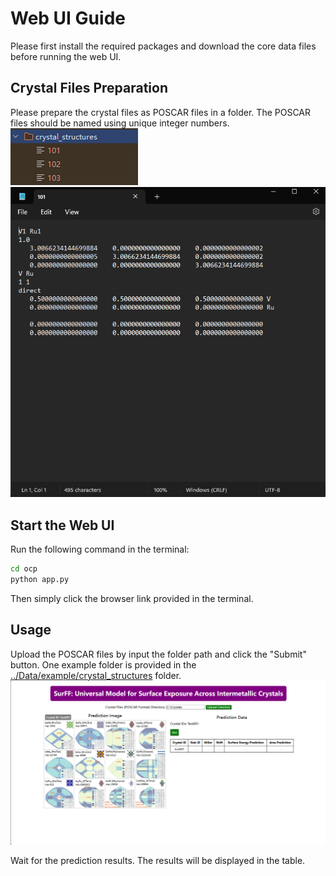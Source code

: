 # Web UI Guide
Please first install the required packages and download the core data files before running the web UI.

## Crystal Files Preparation
Please prepare the crystal files as POSCAR files in a folder.
The POSCAR files should be named using unique integer numbers.
![img0](app_img/img.png) 
![img1](app_img/img_1.png)


## Start the Web UI
Run the following command in the terminal:
```bash
cd ocp
python app.py
```
Then simply click the browser link provided in the terminal.

## Usage

Upload the POSCAR files by input the folder path and click the "Submit" button.
One example folder is provided in the [../Data/example/crystal_structures](../Data/example/crystal_structures) folder.
![img2](app_img/img_2.png)

Wait for the prediction results. The results will be displayed in the table.